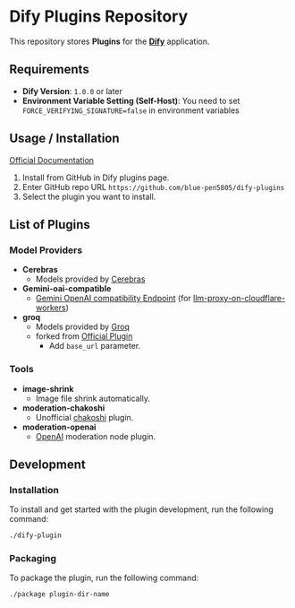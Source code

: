 # Dify Plugins Repository

This repository stores **Plugins** for the **[Dify](https://github.com/langgenius/dify)** application.

## Requirements

- **Dify Version**: `1.0.0` or later
- **Environment Variable Setting (Self-Host)**: You need to set `FORCE_VERIFYING_SIGNATURE=false` in environment variables

## Usage / Installation

[Official Documentation](https://docs.dify.ai/plugins/quick-start/install-plugins#github)

1. Install from GitHub in Dify plugins page.
2. Enter GitHub repo URL `https://github.com/blue-pen5805/dify-plugins`
3. Select the plugin you want to install.

## List of Plugins

### Model Providers

- **Cerebras**
  - Models provided by [Cerebras](https://cloud.cerebras.ai/)
- **Gemini-oai-compatible**
  - [Gemini OpenAI compatibility Endpoint](https://ai.google.dev/gemini-api/docs/openai) (for [llm-proxy-on-cloudflare-workers](https://github.com/blue-pen5805/llm-proxy-on-cloudflare-workers))
- **groq**
  - Models provided by [Groq](https://console.groq.com/)
  - forked from [Official Plugin](https://github.com/langgenius/dify-official-plugins/tree/main/models/groq)
    - Add `base_url` parameter.

### Tools

- **image-shrink**
  - Image file shrink automatically.
- **moderation-chakoshi**
  - Unofficial [chakoshi](https://chakoshi.ntt.com) plugin.
- **moderation-openai**
  - [OpenAI](https://platform.openai.com/) moderation node plugin.

## Development

### Installation

To install and get started with the plugin development, run the following command:

```bash
./dify-plugin
```

### Packaging

To package the plugin, run the following command:

```bash
./package plugin-dir-name
```
